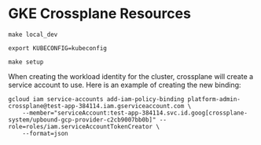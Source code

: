 # GKE Crossplane Resources

```
make local_dev
```
```
export KUBECONFIG=kubeconfig
```
```
make setup
```

When creating the workload identity for the cluster, crossplane will create a service account to use. Here is an example of creating the new binding: 
```
gcloud iam service-accounts add-iam-policy-binding platform-admin-crossplane@test-app-384114.iam.gserviceaccount.com \
    --member="serviceAccount:test-app-384114.svc.id.goog[crossplane-system/upbound-gcp-provider-c2cb9007bb0b]" --role=roles/iam.serviceAccountTokenCreator \
    --format=json
```
